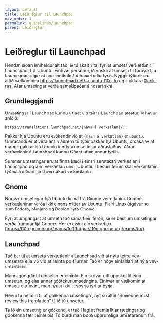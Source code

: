 ```yaml
---
layout: default
title: Leiðreglur til Launchpad
nav_order: 1
permalink: guidelines/launchpad
parent: Leiðreglur
---
```


# Leiðreglur til Launchpad

Hendan síðan inniheldur alt tað, ið tú skalt vita, fyri at umseta verkætlanir í Launchpad, t.d. Ubuntu. Einhvør persónur, ið ynskir at umseta til føroyskt, á Launchpad, eigur at lesa innihaldið á hesari síðu fyrst. Nýggir týðarir eru altíð vælkomnir á https://launchpad.net/~ubuntu-l10n-fo og á okkara [Slack-rás](samband#slack). Allar umsetingar verða samskipaðar á hesari skrá.

## Grundleggjandi

Umsetingar í Launchpad kunnu vitjast við teirra Launchpad atsetur, ið hevur sniðið:

```
https://translations.launchpad.net/{navn á verkætlan}/...
```

Pakkar hjá Ubuntu eru eyðkendir við at `{navn á verkætlan}` er `ubuntu`. Umráðandi er at vera ansin áðrenn tú týðir pakkar hjá Ubuntu, orsaka av at mangir pakkar hjá Ubuntu innflyta umsetingar aðrastaðnis. Aðrar verkætlanir á Launchpad kunnu týðast uftan onnur fyrilit. 

Summar umsetingar eru at finna bæði í einari serstakari verkætlan í Launchpad og sum verkætlan undir Ubuntu. Í hesum førum skal verkætlanin týðast á síðuni hjá tí serstakari verkætlanini.

## Gnome

Nógvar umsetingar hjá Ubuntu koma frá Gnome verætlanini. Gnome verkætlaninar verða ikki einans nýttar av Ubuntu. Fleiri Linux útgávur so sum Fedora, Manjaro og Debian nýta Gnome. 

Fyri at umgangast at umseta tað sama fleiri ferðir, so er best um umsetingar verða framdar hjá Gnome. Her er eisini ein verkætlan [https://l10n.gnome.org/teams/fo/](https://l10n.gnome.org/teams/fo/).

## Launchpad

Tað ber til at umseta verkætlanir á Launchpad við at nýta teirra vev-umsetara ella við við at heinta po-fílurnar. Tað er nógv einfaldari at nýta vev-umsetaran.

Mannagongdin til umsetan er einføld: Ein skrivar eitt uppskot til eina umsetan, og eina annar góðtekur umsetingina. Einhvør er vælkomin at umseta eitt hvørt, man nýtist ikki at spyrja fyri at byrja.

Hevur tú heimild til at góðkenna umsetingar, nýt so altíð “Someone must review this translation” tá ið tú umsetur.

Tá ið ein umseting er góðkend, er tað í lagi at fremja lítlar rættingar og góðkenna tær beinleiðis. Tó burdi man boða upprunaliga umsetaranum frá.
